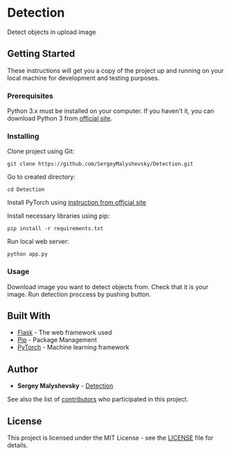 # Detection
Detect objects in upload image

## Getting Started

These instructions will get you a copy of the project up and running on your local machine for development and testing purposes.

### Prerequisites

Python 3.x must be installed on your computer. If you haven't it, you can download Python 3 from [official site](https://www.python.org/downloads/).

### Installing

Clone project using Git:

```
git clone https://github.com/SergeyMalyshevsky/Detection.git
```

Go to created directory:

```
cd Detection
```

Install PyTorch using [instruction from official site](https://pytorch.org/get-started/locally/)

Install necessary libraries using pip:

```
pip install -r requirements.txt
```

Run local web server:

```
python app.py
```

### Usage

Download image you want to detect objects from. Check that it is your image. Run detection proccess by pushing button.

## Built With

* [Flask](http://flask.pocoo.org/) - The web framework used
* [Pip](https://pip.pypa.io/en/stable/user_guide/) - Package Management
* [PyTorch](https://pytorch.org/) - Machine learning framework


## Author

* **Sergey Malyshevsky** - [Detection](https://github.com/SergeyMalyshevsky)

See also the list of [contributors](https://github.com/ner/contributors) who participated in this project.

## License

This project is licensed under the MIT License - see the [LICENSE](LICENSE) file for details.


